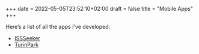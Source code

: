 +++
date = 2022-05-05T23:52:10+02:00
draft = false
title = "Mobile Apps"
+++

Here’s a list of all the apps I’ve developed:

* [ISSSeeker](/apps/issseeker)
* [TurinPark](/apps/turinpark)

